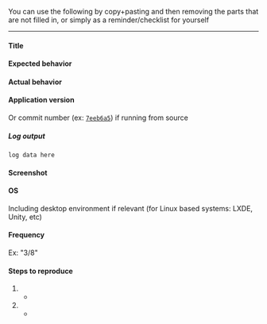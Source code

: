 

You can use the following by copy+pasting and then removing the parts that are not filled in, or simply as a reminder/checklist for yourself

***

#### Title

#### Expected behavior

#### Actual behavior

#### Application version
Or commit number (ex: [`7eeb6a5`](https://github.com/mindfulness-at-the-computer/mindfulness-at-the-computer/commit/7eeb6a5073b869f5c4f8002a716072f26a203c0f)) if running from source

##### Log output
```
log data here
```

#### Screenshot

#### OS
Including desktop environment if relevant (for Linux based systems: LXDE, Unity, etc)

#### Frequency
Ex: "3/8"

#### Steps to reproduce
1. -
2. -


